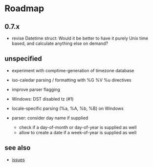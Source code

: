 # Roadmap

## 0.7.x

- revise Datetime struct: Would it be better to have it purely Unix time based, and calculate anything else on demand?

## unspecified

- experiment with comptime-generation of timezone database

- iso-caledar parsing / formatting with %G %V %u directives

- improve parser flagging

- Windows: DST disabled tz (#1)

- locale-specific parsing (%a, %A, %b, %B) on Windows

- parser: consider day name if supplied
  - check if a day-of-month or day-of-year is supplied as well
  - allow to create a date if a week-of-year is supplied as well

## see also

- [issues](https://github.com/FObersteiner/zdt/issues)
